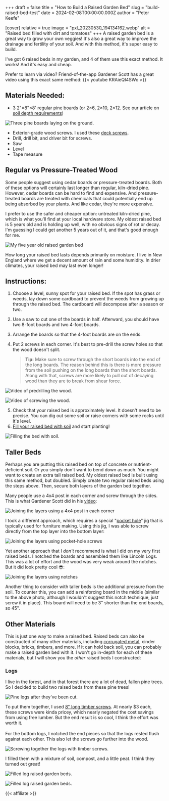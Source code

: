 +++
draft = false
title = "How to Build a Raised Garden Bed"
slug = "build-raised-bed-test"
date = 2024-02-08T00:00:00.000Z
author = "Peter Keefe"


[cover]
relative = true
image = "pxl_20230530_194134162.webp"
alt = "Raised bed filled with dirt and tomatoes"
+++
A raised garden bed is a great way to grow your own veggies! It's also a great way to improve the drainage and fertility of your soil. And with this method, it's super easy to build.

I've got 6 raised beds in my garden, and 4 of them use this exact method. It works! And it's easy and cheap.

Prefer to learn via video? Friend-of-the-app Gardener Scott has a great video using this exact same method:
{{< youtube KRAieQI4SWo >}}

## Materials Needed:

* 3 2"×8"×8' regular pine boards (or 2×6, 2×10, 2×12. See our article on [soil depth requirements](../soil-depth-requirements/))

![Three pine boards laying on the ground.](https://ucarecdn.com/dfb2ac0f-df7f-4fc5-bb38-242c2c996852/vlcsnap-2023-05-31-09h56m10s271.webp "Regular, kiln-dried boards are great for building raised beds. Even old boards like the one in the photo.")

* Exterior-grade wood screws. I used these [deck screws](https://www.amazon.com/Deck-Plus-Screws-Exterior-48416/dp/B0100ICU22).
* Drill, drill bit, and driver bit for screws.
* Saw
* Level
* Tape measure

## Regular vs Pressure-Treated Wood

Some people suggest using cedar boards or pressure-treated boards. Both of these options will certainly last longer than regular, kiln-dried pine. However, cedar boards can be hard to find and expensive. And pressure-treated boards are treated with chemicals that could potentially end up being absorbed by your plants. And like cedar, they're more expensive. 

I prefer to use the safer and cheaper option: untreated kiln-dried pine, which is what you'll find at your local hardware store. My oldest raised bed is 5 years old and is holding up well, with no obvious signs of rot or decay. I'm guessing I could get another 5 years out of it, and that's good enough for me. 

![My five year old raised garden bed](https://ucarecdn.com/8c3b86f2-7629-466b-ada1-3f589bef7a2e/PXL_20230531_191549574.webp "My oldest raised garden bed which is still in pretty good shape. The wood has split a bit, but it's still very sturdy. It's a two-layer version of this design, with a middle cross-brace to keep the taller sides from bowing outwards.")

How long your raised bed lasts depends primarily on moisture. I live in New England where we get a decent amount of rain and some humidity. In drier climates, your raised bed may last even longer!

## Instructions:

1. Choose a level, sunny spot for your raised bed. If the spot has grass or weeds, lay down some cardboard to prevent the weeds from growing up through the raised bed. The cardboard will decompose after a season or two.
2. Use a saw to cut one of the boards in half. Afterward, you should have two 8-foot boards and two 4-foot boards. 
3. Arrange the boards so that the 4-foot boards are on the ends. 
4. Put 2 screws in each corner. It's best to pre-drill the screw holes so that the wood doesn't split.

   > **Tip:** Make sure to screw through the short boards into the end of the long boards. The reason behind this is there is more pressure from the soil pushing on the long boards than the short boards. Along with that, screws are more likely to pull out of decaying wood than they are to break from shear force.

![Video of predrilling the wood.](https://ucarecdn.com/f7db4b96-9c75-4636-94f3-4a575ec33076/drill-wood-shorter-no-dither.gif "Predrilling the holes for the screws.")

![Video of screwing the wood.](https://ucarecdn.com/d173fa19-8137-4a14-a3d2-a3a77fc6b98b/screw-wood-2.gif "Screwing together the boards.")

5. Check that your raised bed is approximately level. It doesn't need to be precise. You can dig out some soil or raise corners with some rocks until it's level.
6. [Fill your raised bed with soil](../soil-options-for-raised-bed-gardening/) and start planting!

![Filling the bed with soil.](https://ucarecdn.com/2d3635aa-fee0-4f39-9f6a-2760987888c8/filling-soil.gif "Fill the new bed with soil!")

## Taller Beds

Perhaps you are putting this raised bed on top of concrete or nutrient-deficient soil. Or you simply don't want to bend down as much. You might want to create an extra tall raised bed. My oldest raised bed is built using this same method, but doubled. Simply create two regular raised beds using the steps above. Then, secure both layers of the garden bed together. 

Many people use a 4x4 post in each corner and screw through the sides. This is what Gardener Scott did in his [video](https://youtu.be/KRAieQI4SWo?t=453):

![Joining the layers using a 4x4 post in each corner](https://ucarecdn.com/a4225af4-ecd1-4fc1-ad05-614a30d65b28/4x4post.webp "Joining the layers using a 4x4 post in each corner.")

I took a different approach, which requires a special "[pocket hole](https://www.amazon.com/Kreg-KPHJ320-22-Pocket-Hole-KHC-MICRO-Clamp/dp/B0B15KFCDW)" jig that is typically used for furniture making. Using this jig, I was able to screw directly from the top layer into the bottom layer:

![Joining the layers using pocket-hole screws](https://ucarecdn.com/562be2d0-6097-4067-bbf7-c8c433a0e767/IMG_20190424_200830.webp "Joining the layers using pocket-hole screws.")

Yet another approach that I *don't* recommend is what I did on my very first raised beds. I notched the boards and assembled them like Lincoln Logs. This was a lot of effort and the wood was very weak around the notches. But it did look pretty cool 😎:

![Joining the layers using notches](https://ucarecdn.com/ad159e95-8990-4f4b-8301-721094cd5550/IMG_20150411_112522.webp "Joining the layers using notches.")

Another thing to consider with taller beds is the additional pressure from the soil. To counter this, you can add a reinforcing board in the middle (similar to the above photo, although I wouldn't suggest this notch technique, just screw it in place). This board will need to be 3" shorter than the end boards, so 45".

## Other Materials

This is just one way to make a raised bed. Raised beds can also be constructed of many other materials, including [corrugated metal](https://www.amazon.com/VEGEGA-Zinc-Aluminum-Magnesium-Stainless-Planting-Vegetables/dp/B09WGLSLB7), cinder blocks, bricks, timbers, and more. If it can hold back soil, you can probably make a raised garden bed with it. I won't go in-depth for each of these materials, but I will show you the *other* raised beds I constructed:

### Logs

I live in the forest, and in that forest there are a lot of dead, fallen pine trees. So I decided to build two raised beds from these pine trees!

![Pine logs after they've been cut.](https://ucarecdn.com/d479f666-3e93-48b6-9c07-4b0246ff65fc/pxl_20230506_181318764.webp "I spent the weekend being a lumberjack. Chainsaws are pretty fun, it turns out 😉.")

To put them together, I used [8" long timber screws](https://www.amazon.com/FastenMaster-TimberLok-Coat-Structural-Screws/dp/B07TNQ3MCY). At nearly $3 each, these screws were kinda pricey, which nearly negated the cost savings from using free lumber. But the end result is so cool, I think the effort was worth it.\
\
For the bottom logs, I notched the end pieces so that the logs rested flush against each other. This also let the screws go further into the wood.

![Screwing together the logs with timber screws.](https://ucarecdn.com/6a4f0504-3b1a-4257-8dda-7e477abe7447/log-screw.gif "Screwing together the logs with timber screws.")

I filled them with a mixture of soil, compost, and a little peat. I think they turned out great!

![Filled log raised garden beds.](https://ucarecdn.com/0f50a779-c484-4e84-82e6-39c950052b59/PXL_20230531_183308882.webp "The completed raised garden beds, made of pine logs 🪵")

![Filled log raised garden beds.](https://ucarecdn.com/e6d3defd-be68-4113-87cc-1ed5c7824141/pxl_20230530_194204633.webp "If you're curious about the arch, stay tuned for a future article!")

{{< affiliate >}}